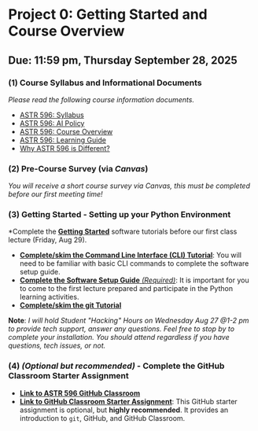 # Project 0: Getting Started and Course Overview

## Due: 11:59 pm, Thursday September 28, 2025

### (1) Course Syllabus and Informational Documents

*Please read the following course information documents.*

- [ASTR 596: Syllabus](../01-course-info/01-astr596-syllabus-fall25.md)
- [ASTR 596: AI Policy](../01-course-info/03-astr596-ai-policy.md)
- [ASTR 596: Course Overview](../01-course-info/05-astr596-course-overview.md)
- [ASTR 596: Learning Guide](../01-course-info/05-astr596-course-overview.md)
- [Why ASTR 596 is Different?](../01-course-info/06-why-astr596-is-different.md)

### (2) Pre-Course Survey (via *Canvas*)

*You will receive a short course survey via Canvas, this must be completed before our first meeting time!*

### (3) Getting Started - Setting up your Python Environment

*Complete the [**Getting Started**](../02-getting-started/index.md) software tutorials before our first class lecture (Friday, Aug 29).

- [**Complete/skim the Command Line Interface (CLI) Tutorial**](../02-getting-started/01-cli-intro.md): You will need to be familiar with basic CLI commands to complete the software setup guide.
- [**Complete the Software Setup Guide** *(Required)*](../02-getting-started/02-software-setup.md): It is important for you to come to the first lecture prepared and participate in the Python learning activities.
- [**Complete/skim the git Tutorial**](../02-getting-started/03-git-intro.md)

 **Note**: *I will hold Student "Hacking" Hours on Wednesday Aug 27 \@1-2 pm to provide tech support, answer any questions. Feel free to stop by to complete your installation. You should attend regardless if you have questions, tech issues, or not.*

### (4) *(Optional but recommended)* - Complete the GitHub Classroom Starter Assignment

- [**Link to ASTR 596 GitHub Classroom**](https://classroom.github.com/classrooms/226159624-astr-596-modeling-the-universe) 
- [**Link to GitHub Classroom Starter Assignment**](https://classroom.github.com/a/ZkpkIf_O): This GitHub starter assignment is optional, but **highly recommended**. It provides an introduction to `git`, GitHub, and GitHub Classroom.
